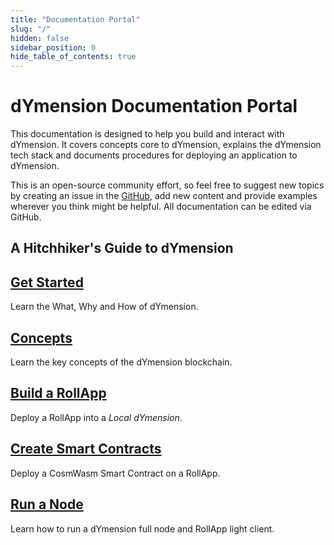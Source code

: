 ```yaml
---
title: "Documentation Portal"
slug: "/"
hidden: false
sidebar_position: 0
hide_table_of_contents: true
---
```


# dYmension Documentation Portal

This documentation is designed to help you build and interact with dYmension. It covers concepts core to dYmension, explains the dYmension tech stack and documents procedures for deploying an application to dYmension.

This is an open-source community effort, so feel free to suggest new topics by creating an issue in the [GitHub](https://github.com/dymensionxyz/docs/issues), add new content and provide examples wherever you think might be helpful. All documentation can be edited via GitHub.

## A Hitchhiker's Guide to dYmension

<div class="docs-card-container">
  <div class="row row-cols-1 row-cols-md-3a g-4">
    <div class="col">
      <div class="card card-body h-100 d-flex flex-column" >
        <a href="get-started" class="card-title card-link stretched-link"> 
          <h2>Get Started</h2>
        </a>
      <p class="card-text">Learn the What, Why and How of dYmension.</p>
    </div>
  </div>
    <div class="col">
      <div class="card card-body h-100 d-flex flex-column">
        <a href="concepts/rollapps" class="card-title card-link stretched-link"> 
          <h2>Concepts</h2>
        </a>
        <p class="card-text">Learn the key concepts of the dYmension blockchain.</p>
      </div>
    </div>
  </div>
</div>

<div class="docs-card-container">
  <div class="row row-cols-1 row-cols-md-2a g-4">
      <div class="col">
        <div class="card card-body h-100 d-flex flex-column">
          <a href="tutorials/rollapp/" class="card-title card-link stretched-link"> 
            <h2>Build a RollApp</h2>
          </a>
          <p class="card-text">Deploy a RollApp into a <i>Local dYmension</i>.</p>
        </div>
      </div>
    <div class="col">
      <div class="card card-body h-100 d-flex flex-column" >
        <a href="tutorials/smart-contract/" class="card-title card-link stretched-link"> 
          <h2>Create Smart Contracts</h2>
        </a>
        <p class="card-text">Deploy a CosmWasm Smart Contract on a RollApp.</p>
      </div>
    </div>
     <div class="col">
      <div class="card card-body h-100 d-flex flex-column" >
        <a href="nodes/validator-node/index" class="card-title card-link stretched-link"> 
          <h2>Run a Node</h2>
        </a>
        <p class="card-text">Learn how to run a dYmension full node and RollApp light client.</p>
      </div>
    </div>
  </div>
</div>
